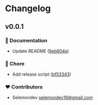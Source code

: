 # Changelog


## v0.0.1


### 📖 Documentation

- Update README ([9eb604e](https://github.com/selemondev/svgl-svelte/commit/9eb604e))

### 🏡 Chore

- Add release script ([bf53343](https://github.com/selemondev/svgl-svelte/commit/bf53343))

### ❤️ Contributors

- Selemondev <selemondev19@gmail.com>

